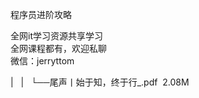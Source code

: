 程序员进阶攻略

全网it学习资源共享学习<br>全网课程都有，欢迎私聊<br>微信：jerryttom<br>

| &nbsp;&nbsp;| &nbsp;&nbsp;└──尾声丨始于知，终于行_.pdf &nbsp;2.08M